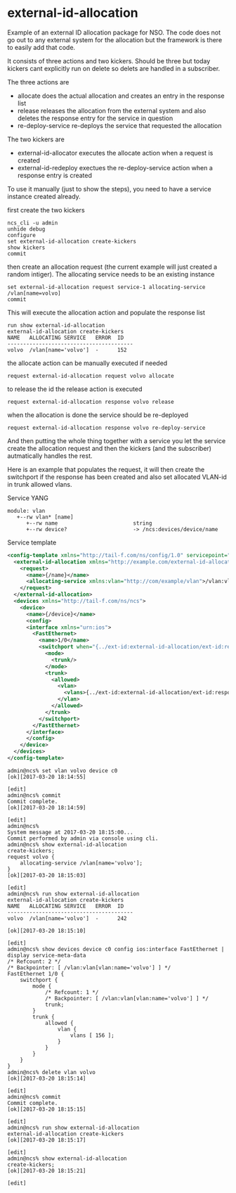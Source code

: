 # external-id-allocation
Example of an external ID allocation package for NSO. The code does not go out to any external system for the allocation but the framework is there to easily add that code.

It consists of three actions and two kickers. Should be three but today kickers cant explicitly run on delete so delets are handled in a subscriber.

The three actions are

 * allocate
    does the actual allocation and creates an entry in the response list
 * release
    releases the allocation from the external system and also deletes the response entry for the service in question
 * re-deploy-service
    re-deploys the service that requested the allocation

The two kickers are

 * external-id-allocator
    executes the allocate action when a request is created
* external-id-redeploy
    exectues the re-deploy-service action when a response entry is created

To use it manually (just to show the steps), you need to have a service instance created already.

first create the two kickers
```
ncs_cli -u admin
unhide debug
configure
set external-id-allocation create-kickers
show kickers
commit
```

then create an allocation request (the current example will just created a random intiger). The allocating service needs to be an existing instance

```
set external-id-allocation request service-1 allocating-service /vlan[name=volvo]
commit
```

This will execute the allocation action and populate the response list

```
run show external-id-allocation
external-id-allocation create-kickers
NAME   ALLOCATING SERVICE   ERROR  ID
----------------------------------------
volvo  /vlan[name='volvo']  -      152

```

the allocate action can be manually executed if needed

```
request external-id-allocation request volvo allocate
```

to release the id the release action is executed
```
request external-id-allocation response volvo release
```
when the allocation is done the service should be re-deployed
```
request external-id-allocation response volvo re-deploy-service
```

And then putting the whole thing together with a service you let the service create the allocation request and then the kickers (and the subscriber) autmatically handles the rest.

Here is an example that populates the request, it will then create the switchport if the response has been created and also set allocated VLAN-id in trunk allowed vlans.

Service YANG

```
module: vlan
   +--rw vlan* [name]
      +--rw name                        string
      +--rw device?                     -> /ncs:devices/device/name
```

Service template

```XML
<config-template xmlns="http://tail-f.com/ns/config/1.0" servicepoint="vlan">
  <external-id-allocation xmlns="http://example.com/external-id-allocation">
    <request>
      <name>{/name}</name>
      <allocating-service xmlns:vlan="http://com/example/vlan">/vlan:vlan[vlan:name='{/name}']</allocating-service>
    </request>
  </external-id-allocation>
  <devices xmlns="http://tail-f.com/ns/ncs">
    <device>
      <name>{/device}</name>
      <config>
      <interface xmlns="urn:ios">
        <FastEthernet>
          <name>1/0</name>
          <switchport when="{../ext-id:external-id-allocation/ext-id:response[ext-id:name=/name]/ext-id:id}">
            <mode>
              <trunk/>
            </mode>
            <trunk>
              <allowed>
                <vlan>
                  <vlans>{../ext-id:external-id-allocation/ext-id:response[ext-id:name=/name]/ext-id:id}</vlans>
                </vlan>
              </allowed>
            </trunk>
          </switchport>
        </FastEthernet>
      </interface>
      </config>
    </device>
  </devices>
</config-template>
```

```
admin@ncs% set vlan volvo device c0
[ok][2017-03-20 18:14:55]

[edit]
admin@ncs% commit
Commit complete.
[ok][2017-03-20 18:14:59]

[edit]
admin@ncs%
System message at 2017-03-20 18:15:00...
Commit performed by admin via console using cli.
admin@ncs% show external-id-allocation
create-kickers;
request volvo {
    allocating-service /vlan[name='volvo'];
}
[ok][2017-03-20 18:15:03]

[edit]
admin@ncs% run show external-id-allocation
external-id-allocation create-kickers
NAME   ALLOCATING SERVICE   ERROR  ID
----------------------------------------
volvo  /vlan[name='volvo']  -      242

[ok][2017-03-20 18:15:10]

[edit]
admin@ncs% show devices device c0 config ios:interface FastEthernet | display service-meta-data
/* Refcount: 2 */
/* Backpointer: [ /vlan:vlan[vlan:name='volvo'] ] */
FastEthernet 1/0 {
    switchport {
        mode {
            /* Refcount: 1 */
            /* Backpointer: [ /vlan:vlan[vlan:name='volvo'] ] */
            trunk;
        }
        trunk {
            allowed {
                vlan {
                    vlans [ 156 ];
                }
            }
        }
    }
}
admin@ncs% delete vlan volvo
[ok][2017-03-20 18:15:14]

[edit]
admin@ncs% commit
Commit complete.
[ok][2017-03-20 18:15:15]

[edit]
admin@ncs% run show external-id-allocation
external-id-allocation create-kickers
[ok][2017-03-20 18:15:17]

[edit]
admin@ncs% show external-id-allocation
create-kickers;
[ok][2017-03-20 18:15:21]

[edit]
```

